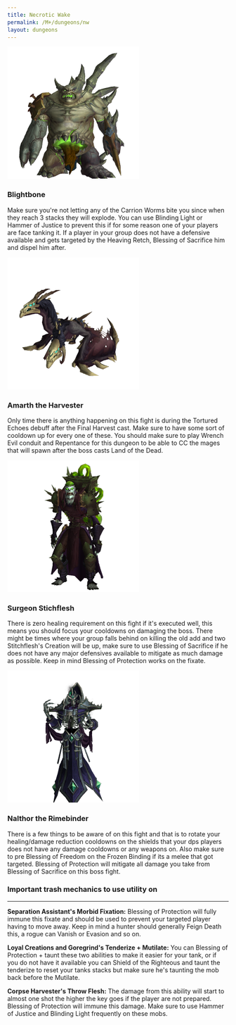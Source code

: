 ```yaml
---
title: Necrotic Wake
permalink: /M+/dungeons/nw
layout: dungeons
---
```

<a>
    <img src="/assets/img/dungeons/blightbone.png" class="dungeon_boss"/>
</a>

### Blightbone

Make sure you're not letting any of the Carrion Worms bite you since when they reach 3 stacks they will explode. You can use Blinding Light or Hammer of Justice to prevent this if for some reason one of your players are face tanking it. If a player in your group does not have a defensive available and gets targeted by the Heaving Retch, Blessing of Sacrifice him and dispel him after.

<a>
    <img src="/assets/img/dungeons/amarth.png" class="dungeon_boss"/>
</a>

### Amarth the Harvester

Only time there is anything happening on this fight is during the Tortured Echoes debuff after the Final Harvest cast. Make sure to have some sort of cooldown up for every one of these. You should make sure to play Wrench Evil conduit and Repentance for this dungeon to be able to CC the mages that will spawn after the boss casts Land of the Dead.

<a>
    <img src="/assets/img/dungeons/surgeon.png" class="dungeon_boss"/>
</a>

### Surgeon Stichflesh

There is zero healing requirement on this fight if it's executed well, this means you should focus your cooldowns on damaging the boss. There might be times where your group falls behind on killing the old add and two Stitchflesh's Creation will be up, make sure to use Blessing of Sacrifice if he does not have any major defensives available to mitigate as much damage as possible. Keep in mind Blessing of Protection works on the fixate.

<a>
    <img src="/assets/img/dungeons/nalthor.png" class="dungeon_boss"/>
</a>

### Nalthor the Rimebinder

There is a few things to be aware of on this fight and that is to rotate your healing/damage reduction cooldowns on the shields that your dps players does not have any damage cooldowns or any weapons on. Also make sure to pre Blessing of Freedom on the Frozen Binding if its a melee that got targeted. Blessing of Protection will mitigate all damage you take from Blessing of Sacrifice on this boss fight.

### Important trash mechanics to use utility on

---
**Separation Assistant's Morbid Fixation:** Blessing of Protection will fully immune this fixate and should be used to prevent your targeted player having to move away. Keep in mind a hunter should generally Feign Death this, a rogue can Vanish or Evasion and so on.

**Loyal Creations and Goregrind's Tenderize + Mutilate:** You can Blessing of Protection + taunt these two abilities to make it easier for your tank, or if you do not have it available you can Shield of the Righteous and taunt the tenderize to reset your tanks stacks but make sure he's taunting the mob back before the Mutilate.

**Corpse Harvester's Throw Flesh:** The damage from this ability will start to almost one shot the higher the key goes if the player are not prepared. Blessing of Protection will immune this damage. Make sure to use Hammer of Justice and Blinding Light frequently on these mobs.


